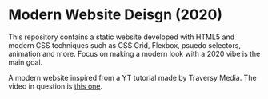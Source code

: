 # Modern Website Deisgn (2020)

This repository contains a static website developed with HTML5 and modern CSS techniques such as CSS Grid, Flexbox, psuedo selectors, animation and more. Focus on making a modern look with a 2020 vibe is the main goal.

A modern website inspired from a YT tutorial made by Traversy Media. The video in question is [this one](https://www.youtube.com/watch?v=p0bGHP-PXD4&t=225s).
